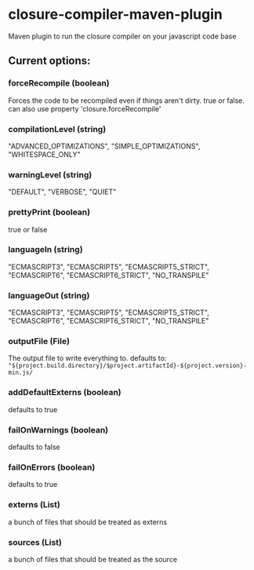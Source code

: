 closure-compiler-maven-plugin
=============================

Maven plugin to run the closure compiler on your javascript code base

## Current options:

### forceRecompile (boolean)
Forces the code to be recompiled even if things aren't dirty.
true or false. can also use property 'closure.forceRecompile'

### compilationLevel (string)
"ADVANCED\_OPTIMIZATIONS", "SIMPLE\_OPTIMIZATIONS", "WHITESPACE\_ONLY"

### warningLevel (string)
"DEFAULT", "VERBOSE", "QUIET"

### prettyPrint (boolean)
true or false

### languageIn (string)
"ECMASCRIPT3", "ECMASCRIPT5", "ECMASCRIPT5\_STRICT", "ECMASCRIPT6", "ECMASCRIPT6\_STRICT", "NO\_TRANSPILE"

### languageOut (string)
"ECMASCRIPT3", "ECMASCRIPT5", "ECMASCRIPT5\_STRICT", "ECMASCRIPT6", "ECMASCRIPT6\_STRICT", "NO\_TRANSPILE"

### outputFile (File)
The output file to write everything to.
defaults to: `"${project.build.directory}/$project.artifactId}-${project.version}-min.js/`

### addDefaultExterns (boolean)
defaults to true

### failOnWarnings (boolean)
defaults to false

### failOnErrors (boolean)
defaults to true

### externs (List<FileSet>)
a bunch of files that should be treated as externs

### sources (List<FileSet>)
a bunch of files that should be treated as the source

